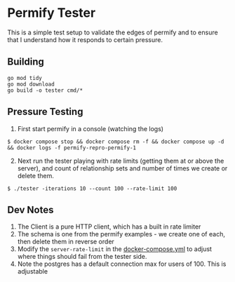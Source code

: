 Permify Tester
==============

This is a simple test setup to validate the edges of permify and to ensure that I understand how it responds to certain pressure.


## **Building**
```
go mod tidy
go mod download
go build -o tester cmd/*
```

## Pressure Testing

1. First start permify in a console (watching the logs)
```
$ docker compose stop && docker compose rm -f && docker compose up -d && docker logs -f permify-repro-permify-1
```
2. Next run the tester playing with rate limits (getting them at or above the server), and count of relationship sets and number of times we create or delete them.
```
$ ./tester -iterations 10 --count 100 --rate-limit 100
```

## Dev Notes
1. The Client is a pure HTTP client, which has a built in rate limiter 
2. The schema is one from the permify examples - we create one of each, then delete them in reverse order
3. Modify the `server-rate-limit` in the [docker-compose.yml](./docker-compose.yml) to adjust where things should fail from the tester side.
4. Note the postgres has a default connection max for users of 100. This is adjustable


